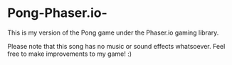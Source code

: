 # Pong-Phaser.io-
This is my version of the Pong game under the Phaser.io gaming library.

Please note that this song has no music or sound effects whatsoever. Feel free to make improvements to my game! :)
